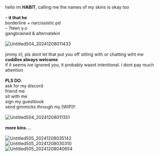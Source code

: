 hello im **HABIT**, calling me the names of my skins is okay too
<br />
<br />
– **it that he**
<br />
borderline + narcissistic pd
<br />
– 7teen y.o
<br />
gangbrained & alternatekin
<br />
<br />
![Untitled504_20241208011433](https://github.com/user-attachments/assets/31c4b4cc-50d7-4327-8d6e-dcbdf9670f71)
<br />
<br />
jimmy irl, pls dont let that put you off sitting with or chatting wiht me
<br />
**cuddles always welcome**
<br />
if it seems ive ignored you, it probably wasnt intentional. i dont pay much attention
<br />
<br />
**PLS DO**:
<br />
ask for my discord
<br />
friend me
<br />
sit with me
<br />
sign my guestbook
<br />
send gimmicks through my [WIP]!!
<br />
<br />
![Untitled504_20241208011351](https://github.com/user-attachments/assets/baee59ad-5be8-4b5f-b1eb-f9ad172556e0) 
<br />
<br />
**more kins. ..**
<br />
<br />
![Untitled505_20241208035142](https://github.com/user-attachments/assets/06ec2484-834f-45e2-8695-1e61a6d9f150)
<br />
![Untitled505_20241208030310](https://github.com/user-attachments/assets/c690253a-83ac-4811-8183-2598c030261a)
<br />
![Untitled505_20241208040654](https://github.com/user-attachments/assets/a743b757-1eaa-45da-b70b-a1dfb91cdf2b)
<br />

 
